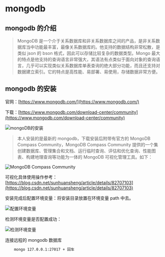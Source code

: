 # mongodb
## mongodb 的介绍

>MongoDB 是一个介于关系数据库和非关系数据库之间的产品，是非关系数据库当中功能最丰富，最像关系数据库的。他支持的数据结构非常松散，是类似 json 的 bson 格式，因此可以存储比较复杂的数据类型。Mongo 最大的特点是他支持的查询语言非常强大，其语法有点类似于面向对象的查询语言，几乎可以实现类似关系数据库单表查询的绝大部分功能，而且还支持对数据建立索引。它的特点是高性能、易部署、易使用，存储数据非常方便。

## mongodb 的安装

官网：[https://www.mongodb.com/](https://www.mongodb.com/)

下载：[https://www.mongodb.com/download-center/community](https://www.mongodb.com/download-center/community)

<img :src="$withBase('/images/mongodb/mongoDB的安装.jpg')" alt="mongoDB的安装">

> 本人安装的是最新的 mongodb，下载安装后附带有官方的 MongoDB Compass Community，MongoDB Compass Community 提供的一个集创建数据库、管理集合和文档、运行临时查询、评估和优化查询、性能图表、构建地理查询等功能为一体的 MongoDB 可视化管理工具。如下：

<img :src="$withBase('/images/mongodb/MongoDB_Compass_Community.jpg')" alt="MongoDB Compass Community">

可视化具体使用操作参考：[https://blog.csdn.net/sunhuansheng/article/details/82707103](https://blog.csdn.net/sunhuansheng/article/details/82707103)

安装完成后配置环境变量：将安装目录放置在环境变量 path 中去。

<img :src="$withBase('/images/mongodb/mongodb配置环境变量.jpg')" alt="配置环境变量">

检测环境变量是否配置成功：

<img :src="$withBase('/images/mongodb/mongodb检测环境变量.jpg')" alt="检测环境变量">


连接远程的 mongodb 数据库  
```bash
    mongo 127.0.0.1:27017 + 回车
```
